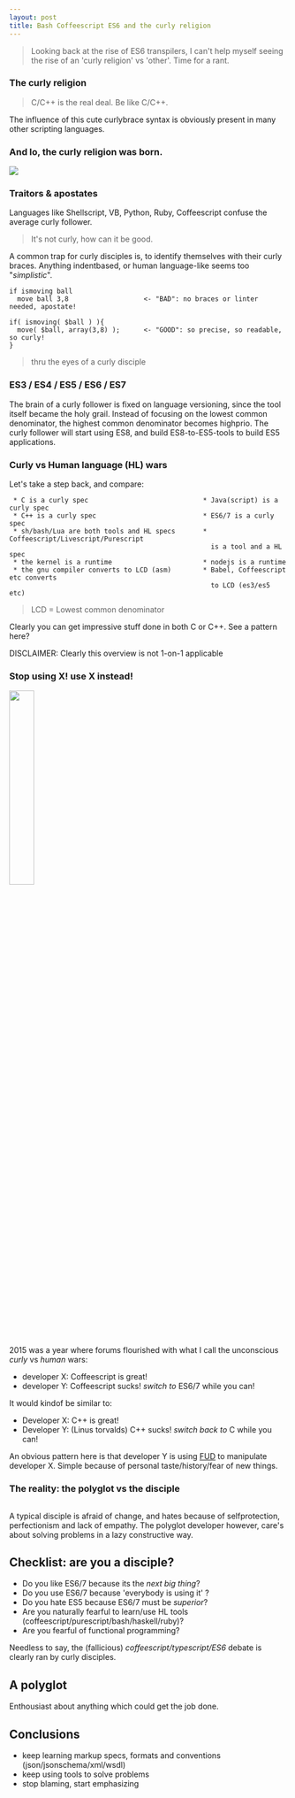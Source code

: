 ```yaml
---
layout: post
title: Bash Coffeescript ES6 and the curly religion
---
```


> Looking back at the rise of ES6 transpilers, I can't help myself seeing the rise of an 'curly religion' vs 'other'.
> Time for a rant.

### The curly religion 

> C/C++ is the real deal. Be like C/C++.

The influence of this cute curlybrace syntax is obviously present in many other scripting languages.

### And lo, the curly religion was born.

<img src="https://lh3.googleusercontent.com/-v8eSHHGgrkM/TXGawKwNsFI/AAAAAAAAASY/i7L1XoPY6Sg/s1600/enlightening.gif"/>

### Traitors & apostates

Languages like Shellscript, VB, Python, Ruby, Coffeescript confuse the average curly follower.

> It's not curly, how can it be good.

A common trap for curly disciples is, to identify themselves with their curly braces.
Anything indentbased, or human language-like seems too "_simplistic_".
    
    if ismoving ball
      move ball 3,8                   <- "BAD": no braces or linter needed, apostate!
    
    if( ismoving( $ball ) ){
      move( $ball, array(3,8) );      <- "GOOD": so precise, so readable, so curly!
    }

> thru the eyes of a curly disciple


### ES3 / ES4 / ES5 / ES6 / ES7

The brain of a curly follower is fixed on language versioning, since the tool itself became the holy grail.
Instead of focusing on the lowest common denominator, the highest common denominator becomes highprio.
The curly follower will start using ES8, and build ES8-to-ES5-tools to build ES5 applications.

### Curly vs Human language (HL) wars 

Let's take a step back, and compare:

     * C is a curly spec                             * Java(script) is a curly spec
     * C++ is a curly spec                           * ES6/7 is a curly spec
     * sh/bash/Lua are both tools and HL specs       * Coffeescript/Livescript/Purescript 
                                                       is a tool and a HL spec 
     * the kernel is a runtime                       * nodejs is a runtime
     * the gnu compiler converts to LCD (asm)        * Babel, Coffeescript etc converts 
                                                       to LCD (es3/es5 etc)

> LCD = Lowest common denominator

Clearly you can get impressive stuff done in both C or C++. See a pattern here?

DISCLAIMER: Clearly this overview is not 1-on-1 applicable 

### Stop using X! use X instead!

<img alt="" src="http://midlifexpress.com/wp-content/uploads/2013/03/rhetoric1.jpg" width="30%">

2015 was a year where forums flourished with what I call the unconscious _curly_ vs _human_ wars:

* developer X: Coffeescript is great!
* developer Y: Coffeescript sucks! _switch to_ ES6/7 while you can!

It would kindof be similar to:

* Developer X: C++ is great!
* Developer Y: (Linus torvalds) C++ sucks! _switch back to_ C while you can!

An obvious pattern here is that developer Y is using [FUD](https://en.wikipedia.org/wiki/Fear,_uncertainty_and_doubt) to manipulate developer X. 
Simple because of personal taste/history/fear of new things.

### The reality: the polyglot vs the disciple 

<img alt="" src="http://imgs.xkcd.com/comics/atheists.png"/>

A typical disciple is afraid of change, and hates because of selfprotection, perfectionism and lack of empathy.
The polyglot developer however, care's about solving problems in a lazy constructive way.

## Checklist: are you a disciple?

* Do you like ES6/7 because its the _next big thing_? 
* Do you use ES6/7 because 'everybody is using it' ?
* Do you hate ES5 because ES6/7 must be _superior_?
* Are you naturally fearful to learn/use HL tools (coffeescript/purescript/bash/haskell/ruby)?
* Are you fearful of functional programming?

Needless to say, the (fallicious) _coffeescript/typescript/ES6_ debate is clearly ran by curly disciples.

## A polyglot 

Enthousiast about anything which could get the job done.

## Conclusions 

* keep learning markup specs, formats and conventions (json/jsonschema/xml/wsdl)
* keep using tools to solve problems
* stop blaming, start emphasizing 
